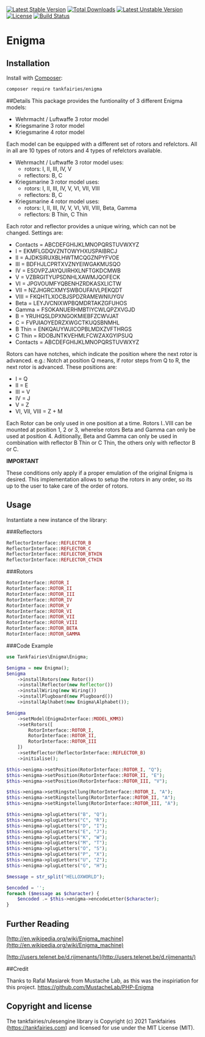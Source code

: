 [![Latest Stable Version](https://poser.pugx.org/tankfairies/enigma/v/stable)](https://packagist.org/packages/tankfairies/enigma)
[![Total Downloads](https://poser.pugx.org/tankfairies/enigma/downloads)](https://packagist.org/packages/tankfairies/enigma)
[![Latest Unstable Version](https://poser.pugx.org/tankfairies/enigma/v/unstable)](https://packagist.org/packages/tankfairies/enigma)
[![License](https://poser.pugx.org/tankfairies/enigma/license)](https://packagist.org/packages/tankfairies/enigma)
[![Build Status](https://travis-ci.com/tankfairies/enigma.svg?branch=master)](https://travis-ci.com/tankfairies/enigma)


# Enigma

## Installation

Install with [Composer](https://getcomposer.org/):

```bash
composer require tankfairies/enigma
```
##Details
This package provides the funtionality of 3 different Enigma models:

*   Wehrmacht / Luftwaffe 3 rotor model
*   Kriegsmarine 3 rotor model
*   Kriegsmarine 4 rotor model

Each model can be equipped with a different set of rotors and refelctors. All in all are 10 types of rotors and 4 types of refelctors available.

*   Wehrmacht / Luftwaffe 3 rotor model uses:
    *   rotors: I, II, III, IV, V
    *   reflectors: B, C
*   Kriegsmarine 3 rotor model uses:
    *   rotors: I, II, III, IV, V, VI, VII, VIII
    *   reflectors: B, C
*   Kriegsmarine 4 rotor model uses:
    *   rotors: I, II, III, IV, V, VI, VII, VIII, Beta, Gamma
    *   reflectors: B Thin, C Thin

Each rotor and reflector provides a unique wiring, which can not be changed. Settings are:

*   Contacts = ABCDEFGHIJKLMNOPQRSTUVWXYZ
*   I = EKMFLGDQVZNTOWYHXUSPAIBRCJ
*   II = AJDKSIRUXBLHWTMCQGZNPYFVOE
*   III = BDFHJLCPRTXVZNYEIWGAKMUSQO
*   IV = ESOVPZJAYQUIRHXLNFTGKDCMWB
*   V = VZBRGITYUPSDNHLXAWMJQOFECK
*   VI = JPGVOUMFYQBENHZRDKASXLICTW
*   VII = NZJHGRCXMYSWBOUFAIVLPEKQDT
*   VIII = FKQHTLXOCBJSPDZRAMEWNIUYGV
*   Beta = LEYJVCNIXWPBQMDRTAKZGFUHOS
*   Gamma = FSOKANUERHMBTIYCWLQPZXVGJD
*   B = YRUHQSLDPXNGOKMIEBFZCWVJAT
*   C = FVPJIAOYEDRZXWGCTKUQSBNMHL
*   B Thin = ENKQAUYWJICOPBLMDXZVFTHRGS
*   C Thin = RDOBJNTKVEHMLFCWZAXGYIPSUQ
*   Contacts = ABCDEFGHIJKLMNOPQRSTUVWXYZ

Rotors can have notches, which indicate the position where the next rotor is advanced. e.g.: Notch at position Q means, if rotor steps from Q to R, the next rotor is advanced. These positions are:

*   I = Q
*   II = E
*   III = V
*   IV = J
*   V = Z
*   VI, VII, VIII = Z + M

Each Rotor can be only used in one position at a time. Rotors I..VIII can be mounted at position 1, 2 or 3, wherelse rotors Beta and Gamma can only be used at position 4\. Aditionally, Beta and Gamma can only be used in combination with reflector B Thin or C Thin, the others only with reflector B or C.

**IMPORTANT**

These conditions only apply if a proper emulation of the original Enigma is desired. This implementation allows to setup the rotors in any order, so its up to the user to take care of the order of rotors.

## Usage

Instantiate a new instance of the library:

###Reflectors
```php
ReflectorInterface::REFLECTOR_B
ReflectorInterface::REFLECTOR_C
ReflectorInterface::REFLECTOR_BTHIN
ReflectorInterface::REFLECTOR_CTHIN
```

###Rotors
```php
RotorInterface::ROTOR_I
RotorInterface::ROTOR_II
RotorInterface::ROTOR_III
RotorInterface::ROTOR_IV
RotorInterface::ROTOR_V
RotorInterface::ROTOR_VI
RotorInterface::ROTOR_VII
RotorInterface::ROTOR_VIII
RotorInterface::ROTOR_BETA
RotorInterface::ROTOR_GAMMA
```

###Code Example
```php
use Tankfairies\Enigma\Enigma;

$enigma = new Enigma();
$enigma
    ->installRotors(new Rotor())
    ->installReflector(new Reflector())
    ->installWiring(new Wiring())
    ->installPlugboard(new Plugboard())
    ->installAplhabet(new Enigma\Alphabet());

$enigma
    ->setModel(EnigmaInterface::MODEL_KMM3)
    ->setRotors([
        RotorInterface::ROTOR_I,
        RotorInterface::ROTOR_II,
        RotorInterface::ROTOR_III
    ])
    ->setReflector(ReflectorInterface::REFLECTOR_B)
    ->initialise();

$this->enigma->setPosition(RotorInterface::ROTOR_I, "Q");
$this->enigma->setPosition(RotorInterface::ROTOR_II, "E");
$this->enigma->setPosition(RotorInterface::ROTOR_III, "V");

$this->enigma->setRingstellung(RotorInterface::ROTOR_I, "A");
$this->enigma->setRingstellung(RotorInterface::ROTOR_II, "A");
$this->enigma->setRingstellung(RotorInterface::ROTOR_III, "A");

$this->enigma->plugLetters("B", "Q");
$this->enigma->plugLetters("C", "R");
$this->enigma->plugLetters("D", "I");
$this->enigma->plugLetters("E", "J");
$this->enigma->plugLetters("K", "W");
$this->enigma->plugLetters("M", "T");
$this->enigma->plugLetters("O", "S");
$this->enigma->plugLetters("P", "X");
$this->enigma->plugLetters("U", "Z");
$this->enigma->plugLetters("G", "H");

$message = str_split("HELLOXWORLD");

$encoded = '';
foreach ($message as $character) {
    $encoded .= $this->enigma->encodeLetter($character);
}
```

## Further Reading
[http://en.wikipedia.org/wiki/Enigma_machine](http://en.wikipedia.org/wiki/Enigma_machine)

[http://users.telenet.be/d.rijmenants/](http://users.telenet.be/d.rijmenants/)

##Credit

Thanks to Rafal Masiarek from Mustache Lab, as this was the inspiriation for this project.
https://github.com/MustacheLab/PHP-Enigma

## Copyright and license

The tankfairies/rulesengine library is Copyright (c) 2021 Tankfairies (https://tankfairies.com) and licensed for use under the MIT License (MIT).
